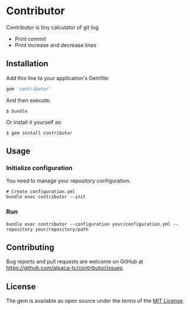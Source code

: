 # Contributor

Contributor is tiny calculator of git log.

- Print commit
- Print increase and decrease lines

## Installation

Add this line to your application's Gemfile:

```ruby
gem 'contributor'
```

And then execute:

    $ bundle

Or install it yourself as:

    $ gem install contributor

## Usage

### Initialize configuration

You need to manage your repository configuration.

```
# Create configuration.yml
bundle exec contributor --init
```

### Run

```
bundle exec contributor --configuration your/configuration.yml --repository your/repository/path
```

## Contributing

Bug reports and pull requests are welcome on GitHub at https://github.com/alpaca-tc/contributor/issues.

## License

The gem is available as open source under the terms of the [MIT License](http://opensource.org/licenses/MIT).
